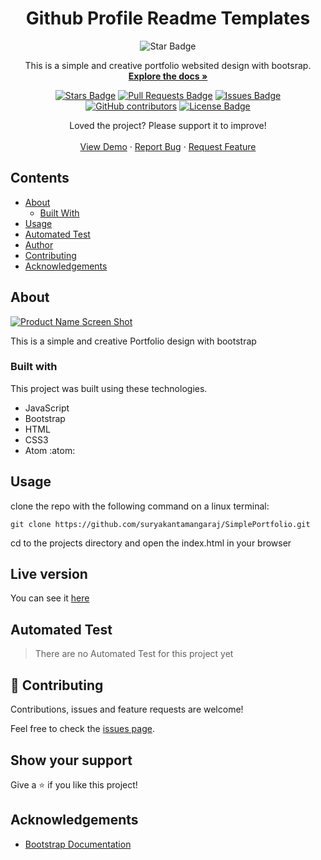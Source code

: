 <h1 align="center">Github Profile Readme Templates</h1>
<div align="center">
<img src="https://img.shields.io/static/v1?label=%F0%9F%8C%9F&message=If%20Useful&style=style=flat&color=BC4E99" alt="Star Badge"/>
</a><br>

  <p align="center">
    This is a simple and creative portfolio websited design with bootsrap.
    <br />
    <a href="https://github.com/rammazzoti2000/personal_portfolio"><strong>Explore the docs »</strong></a>
  </p>

<a href="https://github.com/suryakantamangaraj/SimplePortfolio/stargazers"><img src="https://img.shields.io/github/stars/suryakantamangaraj/SimplePortfolio" alt="Stars Badge"/></a>
<a href="https://github.com/suryakantamangaraj/SimplePortfolio/pulls"><img src="https://img.shields.io/github/issues-pr/suryakantamangaraj/SimplePortfolio" alt="Pull Requests Badge"/></a>
<a href="https://github.com/suryakantamangaraj/SimplePortfolio/issues"><img src="https://img.shields.io/github/issues/suryakantamangaraj/SimplePortfolio" alt="Issues Badge"/></a>
<a href="https://github.com/suryakantamangaraj/SimplePortfolio/graphs/contributors"><img alt="GitHub contributors" src="https://img.shields.io/github/contributors/suryakantamangaraj/SimplePortfolio?color=2b9348"></a>
<a href="https://github.com/suryakantamangaraj/SimplePortfolio/blob/master/LICENSE"><img src="https://img.shields.io/github/license/suryakantamangaraj/SimplePortfolio?color=brightgreen" alt="License Badge"/></a>

  <p align="center">
    Loved the project? Please support it to improve!
    <br />
    <br />
    <a href="https://suryakantamangaraj.github.io/SimplePortfolio">View Demo</a>
    ·
    <a href="https://github.com/suryakantamangaraj/SimplePortfolio/ssues">Report Bug</a>
    ·
    <a href="https://github.com/suryakantamangaraj/SimplePortfolio/issues">Request Feature</a>
  </p>

</div>

<!-- TABLE OF CONTENTS -->
## Contents

* [About](#about)
  * [Built With](#built-with)
* [Usage](#usage)
* [Automated Test](#automated-test)
* [Author](#author)
* [Contributing](#contributing)
* [Acknowledgements](#acknowledgements)

<!-- ABOUT THE PROJECT -->
## About

[![Product Name Screen Shot][product-screenshot]](https://suryakantamangaraj.github.io/SimplePortfolio)

This is a simple and creative Portfolio design with bootstrap

### Built with
This project was built using these technologies.
* JavaScript
* Bootstrap
* HTML
* CSS3
* Atom :atom:

## Usage

clone the repo with the following command on a linux terminal:

```git clone https://github.com/suryakantamangaraj/SimplePortfolio.git```

cd to the projects directory and open the index.html in your browser

<!-- LIVE VERSION -->
## Live version

You can see it [here](https://suryakantamangaraj.github.io/SimplePortfolio)

<!-- AUTOMATED TEST -->
## Automated Test

> There are no Automated Test for this project yet


## :handshake: Contributing
Contributions, issues and feature requests are welcome!

Feel free to check the [issues page](https://github.com/suryakantamangaraj/SimplePortfolio/issues).

## Show your support

Give a :star: if you like this project!

<!-- ACKNOWLEDGEMENTS -->
## Acknowledgements
* [Bootstrap Documentation](https://getbootstrap.com/docs/4.3/getting-started/introduction/)

<!-- MARKDOWN LINKS & IMAGES -->
<!-- https://www.markdownguide.org/basic-syntax/#reference-style-links -->
[product-screenshot]: assets/Capture.PNG
